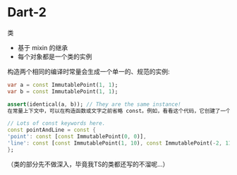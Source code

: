 # Dart-2

类

- 基于 mixin 的继承
- 每个对象都是一个类的实例

构造两个相同的编译时常量会生成一个单一的、规范的实例:

```dart
var a = const ImmutablePoint(1, 1);
var b = const ImmutablePoint(1, 1);

assert(identical(a, b)); // They are the same instance!
在常量上下文中，可以在构造函数或文字之前省略 const。例如，看看这个代码，它创建了一个 const 的 map 集合:

// Lots of const keywords here.
const pointAndLine = const {
'point': const [const ImmutablePoint(0, 0)],
'line': const [const ImmutablePoint(1, 10), const ImmutablePoint(-2, 11)],
};
```

（类的部分先不做深入，毕竟我TS的类都还写的不溜呢...）